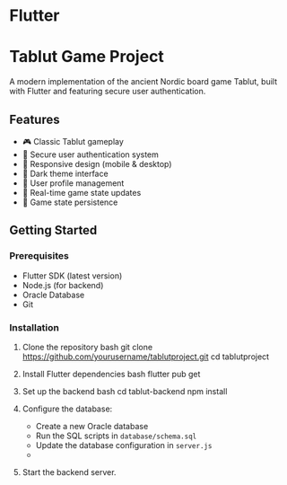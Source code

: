 # Flutter
# Tablut Game Project

A modern implementation of the ancient Nordic board game Tablut, built with Flutter and featuring secure user authentication.

## Features

- 🎮 Classic Tablut gameplay
- 🔐 Secure user authentication system
- 📱 Responsive design (mobile & desktop)
- 🌙 Dark theme interface
- 👤 User profile management
- 🔄 Real-time game state updates
- 💾 Game state persistence

## Getting Started

### Prerequisites

- Flutter SDK (latest version)
- Node.js (for backend)
- Oracle Database
- Git

### Installation

1. Clone the repository bash git clone https://github.com/yourusername/tablutproject.git cd tablutproject

2. Install Flutter dependencies bash flutter pub get

3. Set up the backend bash cd tablut-backend npm install

4. Configure the database: 
      - Create a new Oracle database
      - Run the SQL scripts in `database/schema.sql`
      - Update the database configuration in `server.js`
      - 
5. Start the backend server.
